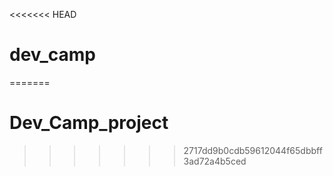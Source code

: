 <<<<<<< HEAD
# dev_camp
=======
# Dev_Camp_project
>>>>>>> 2717dd9b0cdb59612044f65dbbff3ad72a4b5ced
